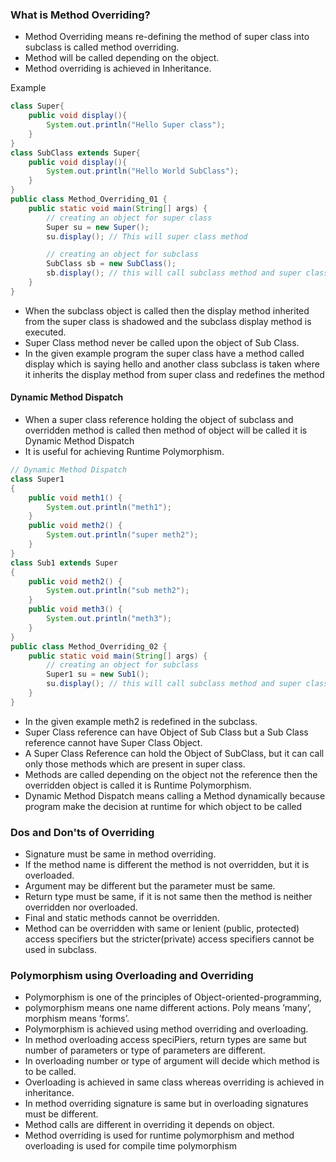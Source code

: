 ### What is Method Overriding?

* Method Overriding means re-defining the method of super class into subclass is called method overriding.
* Method	will	be	called	depending	on	the	object.	
* Method	overriding	is	achieved	in	Inheritance.

Example

```java
class Super{
    public void display(){
        System.out.println("Hello Super class");
    }
}
class SubClass extends Super{
    public void display(){
        System.out.println("Hello World SubClass");
    }
}
public class Method_Overriding_01 {
    public static void main(String[] args) {
        // creating an object for super class
        Super su = new Super();
        su.display(); // This will super class method

        // creating an object for subclass
        SubClass sb = new SubClass();
        sb.display(); // this will call subclass method and super class will be shadow for subclass
    }
}

```

* When	the	subclass	object	is	called	then	the	display	method	inherited
from	the	super	class	is	shadowed	and	the	subclass	display	method	is
executed.
* Super	Class	method	never	be	called	upon	the	object	of	Sub	Class.
* In	the	given	example	program	the	super	class	have	a	method	called
display	which	is	saying	hello	and	another	class	subclass	is	taken	where	it
inherits	the	display	method	from	super	class	and	redefines	the	method

#### Dynamic Method Dispatch

* When	a	super	class	reference	holding	the	object	of	subclass	and
  overridden	method	is	called	then	method	of	object	will	be	called	it	is
  Dynamic	Method	Dispatch
* It	is	useful	for	achieving	Runtime	Polymorphism.

```java
// Dynamic Method Dispatch
class Super1
{
    public void meth1() {
        System.out.println("meth1");
    }
    public void meth2() {
        System.out.println("super meth2");
    }
}
class Sub1 extends Super
{
    public void meth2() {
        System.out.println("sub meth2");
    }
    public void meth3() {
        System.out.println("meth3");
    }
}
public class Method_Overriding_02 {
    public static void main(String[] args) {
        // creating an object for subclass
        Super1 su = new Sub1();
        su.display(); // this will call subclass method and super class will be shadow for subclass
    }
}
```

* In	the	given	example	meth2	is	redefined	in	the	subclass.	
* Super	Class	reference	can	have	Object	of	Sub	Class	but	a	Sub	Class	
reference	cannot	have	Super	Class	Object.		
* A	Super	Class	Reference	can	hold	the	Object	of	SubClass, but	it	can	call	only
those	methods	which	are	present	in	super	class.
* Methods	are	called	depending	on	the	object	not	the	reference	then	the
overridden	object	is	called	it	is	Runtime	Polymorphism.
* Dynamic	Method	Dispatch	means	calling	a	Method	dynamically	because
program	make	the	decision	at	runtime	for	which	object	to	be	called

### Dos and Don'ts	of	Overriding	

* Signature	must	be	same	in	method	overriding.
* If	the	method	name	is	different	the	method	is	not	overridden, but	it	is
overloaded.			
* Argument	may	be	different	but	the	parameter	must	be	same.
* Return	type	must	be	same,	if	it	is	not	same	then	the	method	is	neither
overridden	nor	overloaded.
* Final	and	static	methods	cannot	be	overridden.
* Method	can	be	overridden	with	same	or	lenient	(public,	protected)	access
specifiers	but	the	stricter(private)	access	specifiers	cannot	be	used	in	subclass. 

### Polymorphism using Overloading and Overriding
* Polymorphism	is	one	of	the	principles	of	Object-oriented-programming,
* polymorphism	means	one	name	different	actions.
Poly	means	’many’,	morphism	means	’forms’.
* Polymorphism	is	achieved	using	method	overriding	and	overloading.
* In	method	overloading	access	speciPiers,	return	types	are	same	but
number	of	parameters	or	type	of	parameters	are	different.		
* In	overloading	number	or	type	of	argument	will	decide	which	method	is
to	be	called.
* Overloading	is	achieved	in	same	class	whereas	overriding	is	achieved	in
inheritance.
* In	method	overriding	signature	is	same	but	in	overloading	signatures
must	be	different.		
* Method	calls	are	different	in	overriding	it	depends	on	object.		
* Method	overriding	is	used	for	runtime	polymorphism	and	method
overloading	is	used	for	compile	time	polymorphism